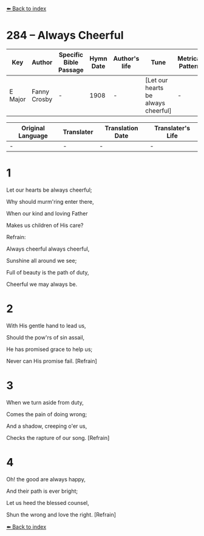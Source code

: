 [⬅️ Back to index](../README.md)

# 284 – Always Cheerful

Key | Author   | Specific Bible Passage     |Hymn Date |Author's life |Tune |Metrical Pattern   |Composer/Source
-- | --------- | ---------------------------|----------|--------------|-----|-------------------|-------------  
E Major |Fanny Crosby |- |1908 |- |[Let our hearts be always cheerful] |- |Robert Lowry

Original Language | Translater | Translation Date   | Translater's Life  
----------------- | --------- | --------------------|-------------     
\- |- |- |-




# 1

Let our hearts be always cheerful;

Why should murm'ring enter there,

When our kind and loving Father

Makes us children of His care?



Refrain:

Always cheerful always cheerful,

Sunshine all around we see;

Full of beauty is the path of duty,

Cheerful we may always be.



# 2

With His gentle hand to lead us,

Should the pow'rs of sin assail,

He has promised grace to help us;

Never can His promise fail.  [Refrain]



# 3

When we turn aside from duty,

Comes the pain of doing wrong;

And a shadow, creeping o'er us,

Checks the rapture of our song.  [Refrain]



# 4

Oh!  the good are always happy,

And their path is ever bright;

Let us heed the blessed counsel,

Shun the wrong and love the right.  [Refrain]

[⬅️ Back to index](../README.md)
